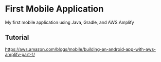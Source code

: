 # First Mobile Application

My first mobile application using Java, Gradle, and AWS Amplify

## Tutorial

https://aws.amazon.com/blogs/mobile/building-an-android-app-with-aws-amplify-part-1/
